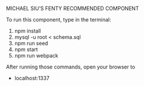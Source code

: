MICHAEL SIU'S FENTY RECOMMENDED COMPONENT

To run this component, type in the terminal:
1. npm install
2. mysql -u root < schema.sql
3. npm run seed
4. npm start
5. npm run webpack

After running those commands, open your browser to
- localhost:1337